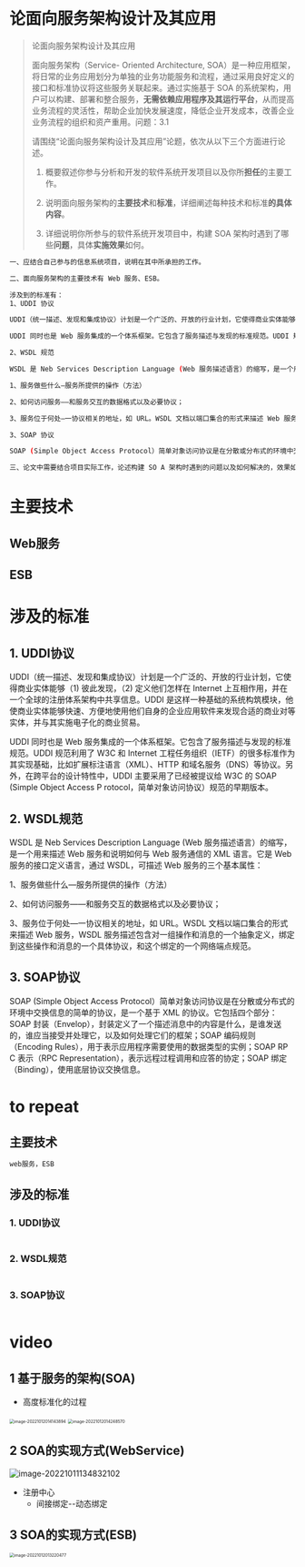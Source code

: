 # 论面向服务架构设计及其应用

> 论面向服务架构设计及其应用
>
> 面向服务架构（Service- Oriented Architecture, SOA）是一种应用框架，将日常的业务应用划分为单独的业务功能服务和流程，通过采用良好定义的接口和标准协议将这些服务关联起来。通过实施基于 SOA 的系统架构，用户可以构建、部署和整合服务，**无需依赖应用程序及其运行平台**，从而提高业务流程的灵活性，帮助企业加快发展速度，降低企业开发成本，改善企业业务流程的组织和资产重用。问题：3.1
>
> 请围绕“论面向服务架构设计及其应用”论题，依次从以下三个方面进行论述。
>
> 1. 概要叙述你参与分析和开发的软件系统开发项目以及你所**担任**的主要工作。
>
> 2. 说明面向服务架构的**主要技术**和**标准**，详细阐述每种技术和标准**的具体内容**。
>
> 3. 详细说明你所参与的软件系统开发项目中，构建 SOA 架构时遇到了哪些**问题**，具体**实施效果**如何。

```bash
一、应结合自己参与的信息系统项目，说明在其中所承担的工作。

二、面向服务架构的主要技术有 Web 服务、ESB。

涉及到的标准有：
1、UDDI 协议

UDDI（统一描述、发现和集成协议）计划是一个广泛的、开放的行业计划，它使得商业实体能够（1) 彼此发现，（2) 定义他们怎样在 Internet 上互相作用，并在一个全球的注册体系架构中共享信息。UDDI 是这样一种基础的系统构筑模块，他使商业实体能够快速、方便地使用他们自身的企业应用软件来发现合适的商业对等实体，并与其实施电子化的商业贸易。

UDDI 同时也是 Web 服务集成的一个体系框架。它包含了服务描述与发现的标准规范。UDDI 规范利用了 W3C 和 Internet 工程任务组织（IETF）的很多标准作为其实现基础，比如扩展标注语言（X ML）、HTTP 和域名服务（DNS）等协议。另外，在跨平台的设计特性中，UDDI 主要采用了已经被提议给 W3C 的 SOAP (Simple Object Access P rotocol，简单对象访问协议）规范的早期版本。

2、WSDL 规范

WSDL 是 Neb Services Description Language (Web 服务描述语言）的缩写，是一个用来描述 W eb 服务和说明如何与 Web 服务通信的 XML 语言。它是 Web 服务的接口定义语言，由 Ariba、Intel、IBM、MS 等共同提出，通过 WSDL，可描述 Web 服务的三个基本属性：

1、服务做些什么—服务所提供的操作（方法）

2、如何访问服务——和服务交互的数据格式以及必要协议；

3、服务位于何处—一协议相关的地址，如 URL。WSDL 文档以端口集合的形式来描述 Web 服务，WSDL 服务描述包含对一组操作和消息的一个抽象定义，绑定到这些操作和消息的一个具体协议，和这个绑定的一个网络端点规范。

3、SOAP 协议

SOAP (Simple Object Access Protocol）简单对象访问协议是在分散或分布式的环境中交换信息的简单的协议，是一个基于 XML 的协议。它包括四个部分：SOAP 封装（Envelop），封装定义了一个描述消息中的内容是什么，是谁发送的，谁应当接受并处理它，以及如何处理它们的框架；SOAP 编码规则（Encoding Rules），用于表示应用程序需要使用的数据类型的实例；SOAP RP C 表示（RPC Representation），表示远程过程调用和应答的协定；SOAP 绑定（Binding），使用底层协议交换信息。

三、论文中需要结合项目实际工作，论述构建 SO A 架构时遇到的问题以及如何解决的，效果如何。注意本主题才是文章的重心所在。
```





# 主要技术

## Web服务

## ESB



# 涉及的标准

## 1. UDDI协议

UDDI（统一描述、发现和集成协议）计划是一个广泛的、开放的行业计划，它使得商业实体能够（1) 彼此发现，（2) 定义他们怎样在 Internet 上互相作用，并在一个全球的注册体系架构中共享信息。UDDI 是这样一种基础的系统构筑模块，他使商业实体能够快速、方便地使用他们自身的企业应用软件来发现合适的商业对等实体，并与其实施电子化的商业贸易。

UDDI 同时也是 Web 服务集成的一个体系框架。它包含了服务描述与发现的标准规范。UDDI 规范利用了 W3C 和 Internet 工程任务组织（IETF）的很多标准作为其实现基础，比如扩展标注语言（XML）、HTTP 和域名服务（DNS）等协议。另外，在跨平台的设计特性中，UDDI 主要采用了已经被提议给 W3C 的 SOAP (Simple Object Access P rotocol，简单对象访问协议）规范的早期版本。



## 2. WSDL规范

WSDL 是 Neb Services Description Language (Web 服务描述语言）的缩写，是一个用来描述 Web 服务和说明如何与 Web 服务通信的 XML 语言。它是 Web 服务的接口定义语言，通过 WSDL，可描述 Web 服务的三个基本属性：

1、服务做些什么—服务所提供的操作（方法）

2、如何访问服务——和服务交互的数据格式以及必要协议；

3、服务位于何处—一协议相关的地址，如 URL。WSDL 文档以端口集合的形式来描述 Web 服务，WSDL 服务描述包含对一组操作和消息的一个抽象定义，绑定到这些操作和消息的一个具体协议，和这个绑定的一个网络端点规范。



## 3. SOAP协议

SOAP (Simple Object Access Protocol）简单对象访问协议是在分散或分布式的环境中交换信息的简单的协议，是一个基于 XML 的协议。它包括四个部分：SOAP 封装（Envelop），封装定义了一个描述消息中的内容是什么，是谁发送的，谁应当接受并处理它，以及如何处理它们的框架；SOAP 编码规则（Encoding Rules），用于表示应用程序需要使用的数据类型的实例；SOAP RP C 表示（RPC Representation），表示远程过程调用和应答的协定；SOAP 绑定（Binding），使用底层协议交换信息。





# to repeat

## 主要技术

```bash
web服务，ESB
```

## 涉及的标准

### 1. UDDI协议

```bash

```



### 2. WSDL规范

```bash
```



### 3. SOAP协议

```bash
```





# video

## 1 基于服务的架构(SOA)

- 高度标准化的过程

<img src="https://oss-kelvinvan.oss-cn-chengdu.aliyuncs.com/img/image-20221012014143894.png" alt="image-20221012014143894" style="zoom:50%;" />



<img src="https://oss-kelvinvan.oss-cn-chengdu.aliyuncs.com/img/image-20221012014248570.png" alt="image-20221012014248570" style="zoom:50%;" />





## 2 SOA的实现方式(WebService)

![image-20221011134832102](https://oss-kelvinvan.oss-cn-chengdu.aliyuncs.com/img/image-20221011134832102.png)

- 注册中心
  - 间接绑定--动态绑定





## 3 SOA的实现方式(ESB)

<img src="https://oss-kelvinvan.oss-cn-chengdu.aliyuncs.com/img/image-20221012013220477.png" alt="image-20221012013220477" style="zoom:50%;" />



